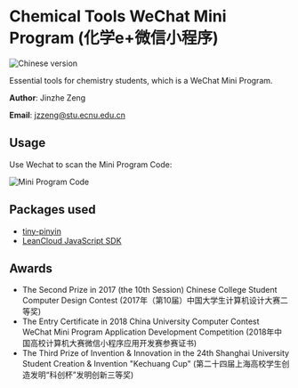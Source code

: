 # Chemical Tools WeChat Mini Program (化学e+微信小程序)
![Chinese version](https://jaywcjlove.github.io/sb/lang/chinese.svg)

Essential tools for chemistry students, which is a WeChat Mini Program.

**Author**: Jinzhe Zeng

**Email**: jzzeng@stu.ecnu.edu.cn

## Usage
Use Wechat to scan the Mini Program Code:

![Mini Program Code](https://i.loli.net/2018/07/06/5b3f4ecfcaf50.jpg)

## Packages used
* [tiny-pinyin](https://github.com/creeperyang/pinyin)
* [LeanCloud JavaScript SDK](https://releases.leanapp.cn/#/leancloud/javascript-sdk/releases)

## Awards

* The Second Prize in 2017 (the 10th Session) Chinese College Student Computer Design Contest (2017年（第10届）中国大学生计算机设计大赛二等奖)
* The Entry Certificate in 2018 China University Computer Contest WeChat Mini Program Application Development Competition (2018年中国高校计算机大赛微信小程序应用开发赛参赛证书)
* The Third Prize of Invention & Innovation in the 24th Shanghai University Student Creation & Invention "Kechuang Cup" (第二十四届上海高校学生创造发明“科创杯”发明创新三等奖)
